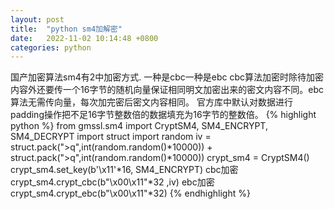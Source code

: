 ```yaml
---
layout: post
title:  "python sm4加解密"
date:   2022-11-02 10:14:48 +0800
categories: python
---
```

国产加密算法sm4有2中加密方式.
一种是cbc一种是ebc
cbc算法加密时除待加密内容外还要传一个16字节的随机向量保证相同明文加密出来的密文内容不同。ebc算法无需传向量，每次加完密后密文内容相同。
官方库中默认对数据进行padding操作把不足16字节整数倍的数据填充为16字节的整数倍。
{% highlight python %}
from gmssl.sm4 import CryptSM4, SM4_ENCRYPT, SM4_DECRYPT
import struct
import random
iv = struct.pack(">q",int(random.random()*10000)) + struct.pack(">q",int(random.random()*10000))
crypt_sm4 = CryptSM4()
crypt_sm4.set_key(b'\x11'*16, SM4_ENCRYPT)
cbc加密
crypt_sm4.crypt_cbc(b"\x00\x11"*32 ,iv)
ebc加密
crypt_sm4.crypt_ebc(b"\x00\x11"*32)
{% endhighlight %}
